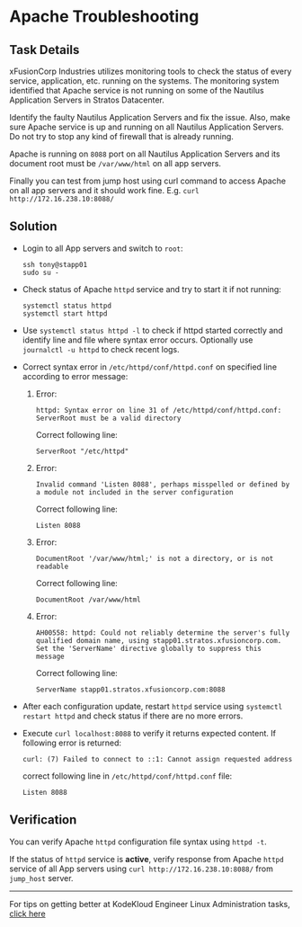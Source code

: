 # Apache Troubleshooting

## Task Details

xFusionCorp Industries utilizes monitoring tools to check the status of every service, application, etc. running on the systems. The monitoring system identified that Apache service is not running on some of the Nautilus Application Servers in Stratos Datacenter.

Identify the faulty Nautilus Application Servers and fix the issue. Also, make sure Apache service is up and running on all Nautilus Application Servers. Do not try to stop any kind of firewall that is already running.

Apache is running on `8088` port on all Nautilus Application Servers and its document root must be `/var/www/html` on all app servers.

Finally you can test from jump host using curl command to access Apache on all app servers and it should work fine. E.g. `curl http://172.16.238.10:8088/`

## Solution

* Login to all App servers and switch to `root`:

      ssh tony@stapp01
      sudo su -

* Check status of Apache `httpd` service and try to start it if not running:

      systemctl status httpd
      systemctl start httpd

* Use `systemctl status httpd -l` to check if httpd started correctly and identify line and file where syntax error occurs. Optionally use `journalctl -u httpd` to check recent logs.

* Correct syntax error in `/etc/httpd/conf/httpd.conf` on specified line according to error message:

  1. Error:

         httpd: Syntax error on line 31 of /etc/httpd/conf/httpd.conf: ServerRoot must be a valid directory

     Correct following line:

         ServerRoot "/etc/httpd"

  2. Error:

         Invalid command 'Listen 8088', perhaps misspelled or defined by a module not included in the server configuration

     Correct following line:

         Listen 8088

  3. Error:

         DocumentRoot '/var/www/html;' is not a directory, or is not readable

     Correct following line:

         DocumentRoot /var/www/html

  4. Error:

         AH00558: httpd: Could not reliably determine the server's fully qualified domain name, using stapp01.stratos.xfusioncorp.com. Set the 'ServerName' directive globally to suppress this message

     Correct following line:

         ServerName stapp01.stratos.xfusioncorp.com:8088

* After each configuration update, restart `httpd` service using `systemctl restart httpd` and check status if there are no more errors.

* Execute `curl localhost:8088` to verify it returns expected content. If following error is returned:

      curl: (7) Failed to connect to ::1: Cannot assign requested address

  correct following line in `/etc/httpd/conf/httpd.conf` file:

      Listen 8088

## Verification

You can verify Apache `httpd` configuration file syntax using `httpd -t`.

If the status of `httpd` service is __active__, verify response from Apache `httpd` service of all App servers using `curl http://172.16.238.10:8088/` from `jump_host` server.

---
For tips on getting better at KodeKloud Engineer Linux Administration tasks, [click here](./README.md)
